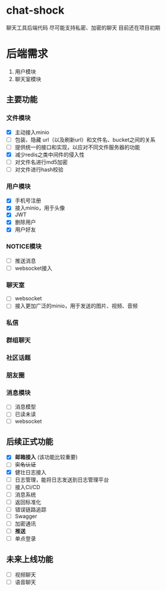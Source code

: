 <!--
 * @Author: xiaozuhui
 * @Date: 2022-12-02 12:22:19
 * @LastEditors: xiaozuhui
 * @LastEditTime: 2022-12-15 10:30:50
 * @Description: 
-->

# chat-shock

聊天工具后端代码
尽可能支持私密、加密的聊天
目前还在项目初期

# 后端需求

1. 用户模块
2. 聊天室模块

## 主要功能



### 文件模块

- [X]  主动接入minio
- [ ]  包装、隐藏 url（以及刷新url）和文件名、bucket之间的关系
- [ ]  提供统一的接口和实现，以应对不同文件服务器的功能
- [X]  减少redis之类中间件的侵入性
- [ ]  对文件名进行md5加密
- [ ]  对文件进行hash校验

### 用户模块

- [X]  手机号注册
- [X]  接入minio，用于头像
- [X]  JWT
- [X]  删除用户
- [X]  用户好友
 
### NOTICE模块

- [ ]  推送消息
- [ ]  websocket接入

### 聊天室

- [ ]  websocket
- [ ]  接入更加广泛的minio，用于发送的图片、视频、音频

### 私信


### 群组聊天


### 社区话题


### 朋友圈


### 消息模块

- [ ]  消息模型
- [ ]  已读未读
- [ ]  websocket

## 后续正式功能

- [X]  **邮箱接入** (该功能比较重要)
- [ ]  ~~实名认证~~
- [X]  健壮日志接入
- [ ]  日志管理，能将日志发送到日志管理平台
- [ ]  接入CI/CD
- [ ]  消息系统
- [ ]  返回标准化
- [ ]  错误链路追踪
- [ ]  Swagger
- [ ]  加密通讯
- [ ]  **推送**
- [ ]  单点登录

## 未来上线功能
- [ ]  视频聊天
- [ ]  语音聊天
